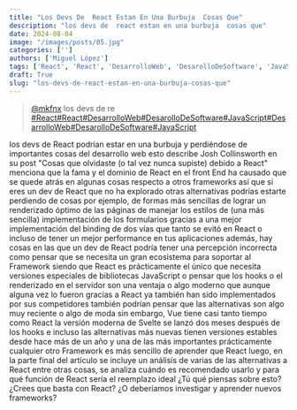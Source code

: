 ```yaml
---
title: "Los Devs De  React Estan En Una Burbuja  Cosas Que"
description: "los devs de  react estan en una burbuja  cosas que"
date: 2024-08-04
image: "/images/posts/05.jpg"
categories: ['']
authors: ['Miguel López']
tags: ['React', 'React', 'DesarrolloWeb', 'DesarolloDeSoftware', 'JavaScript', 'DesarrolloWeb', 'DesarolloDeSoftware', 'JavaScript']
draft: True
slug: "los-devs-de-react-estan-en-una-burbuja-cosas-que"
---
```


<blockquote class="tiktok-embed" cite="{https://www.tiktok.com/@mkfnx/video/7320428423204146437}" data-video-id="7320428423204146437" style="max-width: 605px;min-width: 325px;" > <section> <a target="_blank" title="@mkfnx" href="https://www.tiktok.com/@mkfnx?refer=embed">@mkfnx</a> los devs de  re </section> <a title="React" target="_blank" href="https://www.tiktok.com/tag/React?refer=embed">#React</a><a title="React" target="_blank" href="https://www.tiktok.com/tag/React?refer=embed">#React</a><a title="DesarrolloWeb" target="_blank" href="https://www.tiktok.com/tag/DesarrolloWeb?refer=embed">#DesarrolloWeb</a><a title="DesarolloDeSoftware" target="_blank" href="https://www.tiktok.com/tag/DesarolloDeSoftware?refer=embed">#DesarolloDeSoftware</a><a title="JavaScript" target="_blank" href="https://www.tiktok.com/tag/JavaScript?refer=embed">#JavaScript</a><a title="DesarrolloWeb" target="_blank" href="https://www.tiktok.com/tag/DesarrolloWeb?refer=embed">#DesarrolloWeb</a><a title="DesarolloDeSoftware" target="_blank" href="https://www.tiktok.com/tag/DesarolloDeSoftware?refer=embed">#DesarolloDeSoftware</a><a title="JavaScript" target="_blank" href="https://www.tiktok.com/tag/JavaScript?refer=embed">#JavaScript</a> </blockquote> <script async src="https://www.tiktok.com/embed.js"></script>

los devs de React podrían estar en una burbuja y perdiéndose de importantes cosas del desarrollo web esto describe Josh Collinsworth en su post "Cosas que olvidaste (o tal vez nunca supiste) debido a React" menciona que la fama y el dominio de React en el front End ha causado que se quede atrás en algunas cosas respecto a otros frameworks así que si eres un dev de React que no ha explorado otras alternativas podrías estarte perdiendo de cosas por ejemplo, de formas más sencillas de lograr un renderizado óptimo de las páginas de manejar los estilos de (una más sencilla) implementación de los formularios gracias a una mejor implementación del binding de dos vías  que tanto se evitó en React o incluso de tener un mejor performance en tus aplicaciones además, hay cosas en las que un dev de React podría tener una percepción incorrecta como pensar que se necesita un gran ecosistema para soportar al Framework siendo que React es prácticamente el único que necesita versiones especiales de bibliotecas JavaScript o pensar que los hooks o el renderizado en el servidor son una ventaja o algo moderno que aunque alguna vez lo fueron gracias a React ya también han sido implementados por sus competidores también podrían pensar que las alternativas son algo muy reciente o algo de moda sin embargo, Vue tiene casi tanto tiempo como React la versión moderna de Svelte se lanzó dos meses después de los hooks e incluso las alternativas más nuevas  tienen versiones estables desde hace más de un año y una de las más importantes prácticamente cualquier otro Framework es más sencillo de aprender que React luego, en la parte final del artículo se incluye un análisis de varias de las alternativas a React entre otras cosas, se analiza cuándo es recomendado usarlo y para qué función de React sería el reemplazo ideal ¿Tú qué piensas sobre esto? ¿Crees que basta con React? ¿O deberíamos investigar y aprender nuevos frameworks? 